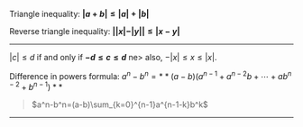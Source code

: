 Triangle inequality: **$|a +b| \leq |a| + | b|$**

Reverse triangle inequality: **$||x| - |y|| \leq |x - y|$**

***

$|c| \leq d$ if and only if **$-d \leq c \leq d$**
ne> also, $-|x|\leq x\leq|x|.$

Difference in powers formula: 
$a^n-b^n=**(a-b)(a^{n-1}+a^{n-2}b+\cdots+ab^{n-2}+b^{n-1})**$
> $a^n-b^n=(a-b)\sum_{k=0}^{n-1}a^{n-1-k}b^k$

***
